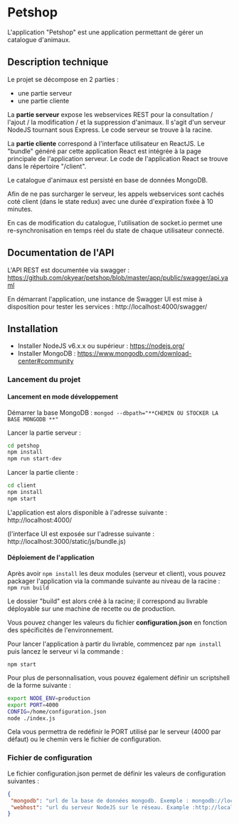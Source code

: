 # Petshop 

L'application "Petshop" est une application permettant de gérer un catalogue d'animaux.


## Description technique
Le projet se décompose en 2 parties :
* une partie serveur
* une partie cliente

La **partie serveur** expose les webservices REST pour la consultation / l'ajout / la modification / et la suppression d'animaux.
Il s'agit d'un serveur NodeJS tournant sous Express.
Le code serveur se trouve à la racine.

La **partie cliente** correspond à l'interface utilisateur en ReactJS.
Le "bundle" généré par cette application React est intégrée à la page principale de l'application serveur.
Le code de l'application React se trouve dans le répertoire "/client".

Le catalogue d'animaux est persisté en base de données MongoDB.

Afin de ne pas surcharger le serveur, les appels webservices sont cachés coté client (dans le state redux) avec une durée d'expiration fixée à 10 minutes.

En cas de modification du catalogue, l'utilisation de socket.io permet une re-synchronisation en temps réel du state de chaque utilisateur connecté.
 

## Documentation de l'API
L'API REST est documentée via swagger :
https://github.com/okyear/petshop/blob/master/app/public/swagger/api.yaml

En démarrant l'application, une instance de Swagger UI est mise à disposition pour tester les services :
http://localhost:4000/swagger/

## Installation

 * Installer NodeJS v6.x.x ou supérieur : https://nodejs.org/
 * Installer MongoDB : https://www.mongodb.com/download-center#community

### Lancement du projet

#### Lancement en mode développement
Démarrer la base MongoDB :
``mongod --dbpath="**CHEMIN OU STOCKER LA BASE MONGODB **"``

Lancer la partie serveur :
```sh
cd petshop
npm install
npm run start-dev
```

Lancer la partie cliente :
```sh
cd client
npm install
npm start
```

L'application est alors disponible à l'adresse suivante : 
http://localhost:4000/

(l'interface UI est exposée sur l'adresse suivante : http://localhost:3000/static/js/bundle.js)

#### Déploiement de l'application

Après avoir ``npm install`` les deux modules (serveur et client), vous pouvez packager l'application via la commande suivante au niveau de la racine :
 `` npm run build``
 
 Le dossier "build" est alors créé à la racine; il correspond au livrable déployable sur une machine de recette ou de production.
 
 Vous pouvez changer les valeurs du fichier **configuration.json** en fonction des spécificités de l'environnement.
 
 Pour lancer l'application à partir du livrable, commencez par ``npm install`` puis lancez le serveur vi la commande :
 ```
 npm start
 ```
 Pour plus de personnalisation, vous pouvez également définir un scriptshell de la forme suivante :
 ```sh
 export NODE_ENV=production
 export PORT=4000
 CONFIG=/home/configuration.json
 node ./index.js
 ```
 Cela vous permettra de redéfinir le PORT utilisé par le serveur (4000 par défaut) ou le chemin vers le fichier de configuration.
 
 ### Fichier de configuration
 Le fichier configuration.json permet de définir les valeurs de configuration suivantes :
 
 ```json
{
  "mongodb": "url de la base de données mongodb. Exemple : mongodb://localhost:27017/petshop",
  "webhost": "url du serveur NodeJS sur le réseau. Example :http://localhost:4000"
}
```
